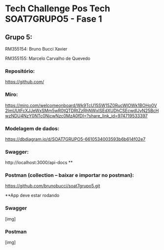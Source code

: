 # Tech Challenge Pos Tech SOAT7GRUPO5 - Fase 1




## Grupo 5:
RM355154: Bruno Bucci Xavier

RM355155: Marcelo Carvalho de Quevedo

### Repositório:

https://github.com/ 

### Miro:

https://miro.com/welcomeonboard/Wk9TcU15SW15Z0RucWlOWk1BOHo0V2lmUUtFcXJJeWxSMm5wR0tQTDRtZzRhNWxISEdXUDhCSEcwdlJyN25BcHwzNDU4NzY0NTc0NjcwNzc0MzA0fDI=?share_link_id=974719533397


### Modelagem de dados:

https://dbdiagram.io/d/SOAT7GRUPO5-6610534003593b6b614f02e7

### Swagger:

http://localhost:3000/api-docs  **


### Postman (collection – baixar e importar no postman):

https://github.com/brunobucci/soat7grupo5.git

**App deve estar rodando

### Swagger

[img]

### Postman

[img]


